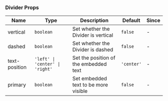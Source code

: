 ### Divider Props

| Name          | Type    | Description                                                   | Default   | Since |
| ------------- | ------- | ------------------------------------------------------ | -------- | --- |
| vertical      | `boolean` | Set whether the Divider is vertical                                   | `false`    | - |
| dashed        | `boolean` | Set whether the Divider is dashed                                   | `false`    | - |
| text-position | `'left' \| 'center' \| 'right'`  | Set the position of the embedded text  | `'center'` | - |
| primary       | `boolean` | Set embedded text to be more visible                             | `false`    | - |
